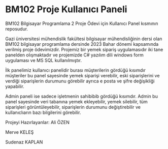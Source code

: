 # BM102 Proje Kullanıcı Paneli
BM102 Bilgisayar Programlama 2 Proje Ödevi için Kullanıcı Panel kısmının reposudur.

Gazi üniversitesi mühendislik fakültesi bilgisayar mühendisliğinin dersi olan BM102 bilgisayar programlama dersinde 2023 Bahar dönemi kapsamında verilmiş proje ödevimizdir.
Projemiz bir yemek sipariş uygulamasıdır iki tane panelden olışmaktadır ve projemizde C# yazılım dili windows form uygulaması ve MS SQL kullanılmıştır.

İlk panelimiz kullanıcı panelidir burası müşterilerin gördüğü kısımdır müşteriler bu panel sayesinde yemek siparişi verebilir,
eski siparişlerini ve verdiği siparişlerin durumunu görebilir ayrıca e posta ve şifre değişikliği yapabilir.

Admin paneli ise sadece işletmenin sahibibib gördüğü kısımdır. Admin bu panel sayesinde veri tabanına yemek ekleyebilir, yemek silebilir, tüm siparişleri görüntüleyebilir,
siparişlerin durumunu değiştirebilir ve kullanıclıarın bazı bilgilerini görebilir.

Projeyi Hazırlayanlar:
Ali ÖZEN

Merve KELEŞ

Sudenaz KAPLAN


